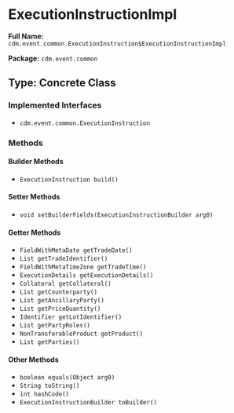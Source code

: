 # ExecutionInstructionImpl

**Full Name:** `cdm.event.common.ExecutionInstruction$ExecutionInstructionImpl`

**Package:** `cdm.event.common`

## Type: Concrete Class

### Implemented Interfaces

- `cdm.event.common.ExecutionInstruction`

### Methods

#### Builder Methods

- `ExecutionInstruction build()`

#### Setter Methods

- `void setBuilderFields(ExecutionInstructionBuilder arg0)`

#### Getter Methods

- `FieldWithMetaDate getTradeDate()`
- `List getTradeIdentifier()`
- `FieldWithMetaTimeZone getTradeTime()`
- `ExecutionDetails getExecutionDetails()`
- `Collateral getCollateral()`
- `List getCounterparty()`
- `List getAncillaryParty()`
- `List getPriceQuantity()`
- `Identifier getLotIdentifier()`
- `List getPartyRoles()`
- `NonTransferableProduct getProduct()`
- `List getParties()`

#### Other Methods

- `boolean equals(Object arg0)`
- `String toString()`
- `int hashCode()`
- `ExecutionInstructionBuilder toBuilder()`


